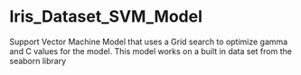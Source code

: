 # Iris_Dataset_SVM_Model
Support Vector Machine Model that uses a Grid search to optimize gamma and C values for the model.  This model works on a built in data set from the seaborn library
